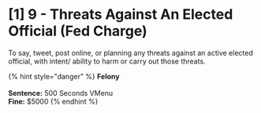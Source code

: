 # \[1] 9 - Threats Against An Elected Official (Fed Charge)

To say, tweet, post online, or planning any threats against an active elected official, with intent/ ability to harm or carry out those threats.

{% hint style="danger" %}
**Felony**\
\
**Sentence:** 500 Seconds VMenu\
**Fine:** $5000
{% endhint %}
